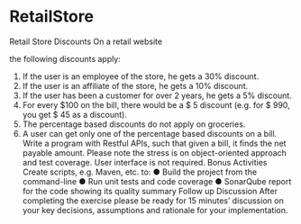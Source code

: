 # RetailStore
Retail Store Discounts On a retail website

the following discounts apply:
1. If the user is an employee of the store, he gets a 30% discount.
2. If the user is an affiliate of the store, he gets a 10% discount.
3. If the user has been a customer for over 2 years, he gets a 5% discount.
4. For every $100 on the bill, there would be a $ 5 discount (e.g. for $ 990, you get $ 45 as
a discount).
5. The percentage based discounts do not apply on groceries.
6. A user can get only one of the percentage based discounts on a bill.
Write a program with Restful APIs, such that given a bill, it finds the net payable amount.
Please note the stress is on object-oriented approach and test coverage.
User interface is not required.
Bonus Activities
Create scripts, e.g. Maven, etc. to:
● Build the project from the command-line
● Run unit tests and code coverage
● SonarQube report for the code showing its quality summary
Follow up Discussion​ After completing the exercise please be ready for 15 minutes’
discussion on your key decisions, assumptions and rationale for your implementation.

